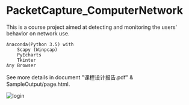 # PacketCapture_ComputerNetwork

This is a course project aimed at detecting and monitoring the users' behavior on network use.

	Anaconda(Python 3.5) with
		Scapy (Winpcap)
		PyEcharts
		Tkinter
	Any Browser

See more details in document "课程设计报告.pdf" & SampleOutput/page.html.

![login](https://github.com/Lagerst/PacketCapture_ComputerNetwork/raw/master/screenshots/show.png)
